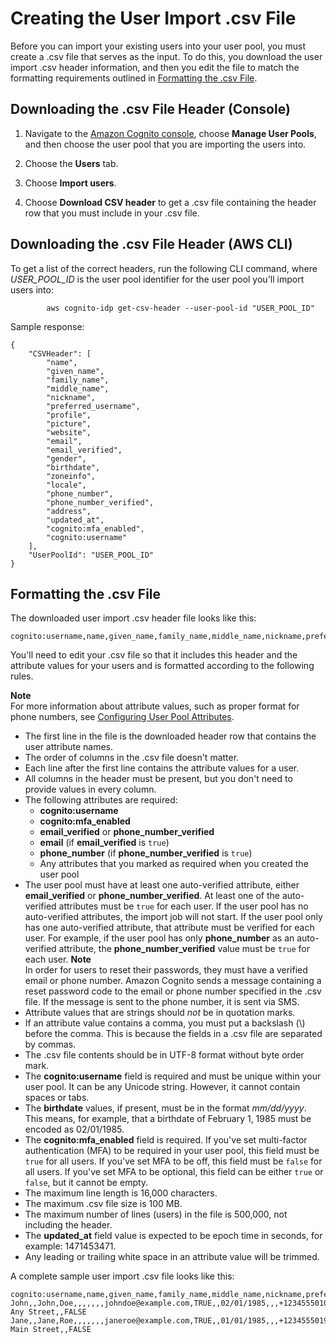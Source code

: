 # Creating the User Import \.csv File<a name="cognito-user-pools-using-import-tool-csv-header"></a>

Before you can import your existing users into your user pool, you must create a \.csv file that serves as the input\. To do this, you download the user import \.csv header information, and then you edit the file to match the formatting requirements outlined in [Formatting the \.csv File](#cognito-user-pools-using-import-tool-formatting-csv-file)\. 

## Downloading the \.csv File Header \(Console\)<a name="cognito-user-pools-using-import-tool-downloading-csv-header-console"></a>



1. Navigate to the [Amazon Cognito console](https://console.aws.amazon.com/cognito/home), choose **Manage User Pools**, and then choose the user pool that you are importing the users into\.

1. Choose the **Users** tab\.

1. Choose **Import users**\.

1. Choose **Download CSV header** to get a \.csv file containing the header row that you must include in your \.csv file\.

## Downloading the \.csv File Header \(AWS CLI\)<a name="cognito-user-pools-using-import-tool-downloading-csv-header-using-cli"></a>

To get a list of the correct headers, run the following CLI command, where *USER\_POOL\_ID* is the user pool identifier for the user pool you'll import users into:

```
        aws cognito-idp get-csv-header --user-pool-id "USER_POOL_ID"
```

Sample response:

```
{
    "CSVHeader": [
        "name",
        "given_name",
        "family_name",
        "middle_name",
        "nickname",
        "preferred_username",
        "profile",
        "picture",
        "website",
        "email",
        "email_verified",
        "gender",
        "birthdate",
        "zoneinfo",
        "locale",
        "phone_number",
        "phone_number_verified",
        "address",
        "updated_at",
        "cognito:mfa_enabled",
        "cognito:username"
    ],
    "UserPoolId": "USER_POOL_ID"
}
```

## Formatting the \.csv File<a name="cognito-user-pools-using-import-tool-formatting-csv-file"></a>

 The downloaded user import \.csv header file looks like this: 

```
cognito:username,name,given_name,family_name,middle_name,nickname,preferred_username,profile,picture,website,email,email_verified,gender,birthdate,zoneinfo,locale,phone_number,phone_number_verified,address,updated_at,cognito:mfa_enabled
```

You'll need to edit your \.csv file so that it includes this header and the attribute values for your users and is formatted according to the following rules\.

**Note**  
For more information about attribute values, such as proper format for phone numbers, see [Configuring User Pool Attributes](user-pool-settings-attributes.md)\.
+ The first line in the file is the downloaded header row that contains the user attribute names\.
+ The order of columns in the \.csv file doesn't matter\.
+ Each line after the first line contains the attribute values for a user\.
+ All columns in the header must be present, but you don't need to provide values in every column\.
+ The following attributes are required:
  + **cognito:username**
  + **cognito:mfa\_enabled**
  + **email\_verified** or **phone\_number\_verified**
  + **email** \(if **email\_verified** is `true`\)
  + **phone\_number** \(if **phone\_number\_verified** is `true`\)
  + Any attributes that you marked as required when you created the user pool
+ The user pool must have at least one auto\-verified attribute, either **email\_verified** or **phone\_number\_verified**\. At least one of the auto\-verified attributes must be `true` for each user\. If the user pool has no auto\-verified attributes, the import job will not start\. If the user pool only has one auto\-verified attribute, that attribute must be verified for each user\. For example, if the user pool has only **phone\_number** as an auto\-verified attribute, the **phone\_number\_verified** value must be `true` for each user\.
**Note**  
In order for users to reset their passwords, they must have a verified email or phone number\. Amazon Cognito sends a message containing a reset password code to the email or phone number specified in the \.csv file\. If the message is sent to the phone number, it is sent via SMS\.
+ Attribute values that are strings should *not* be in quotation marks\.
+ If an attribute value contains a comma, you must put a backslash \(\\\) before the comma\. This is because the fields in a \.csv file are separated by commas\.
+ The \.csv file contents should be in UTF\-8 format without byte order mark\.
+ The **cognito:username** field is required and must be unique within your user pool\. It can be any Unicode string\. However, it cannot contain spaces or tabs\.
+ The **birthdate** values, if present, must be in the format *mm/dd/yyyy*\. This means, for example, that a birthdate of February 1, 1985 must be encoded as 02/01/1985\.
+ The **cognito:mfa\_enabled** field is required\. If you've set multi\-factor authentication \(MFA\) to be required in your user pool, this field must be `true` for all users\. If you've set MFA to be off, this field must be `false` for all users\. If you've set MFA to be optional, this field can be either `true` or `false`, but it cannot be empty\.
+ The maximum line length is 16,000 characters\.
+ The maximum \.csv file size is 100 MB\.
+ The maximum number of lines \(users\) in the file is 500,000, not including the header\.
+ The **updated\_at** field value is expected to be epoch time in seconds, for example: 1471453471\.
+ Any leading or trailing white space in an attribute value will be trimmed\.

A complete sample user import \.csv file looks like this:

```
cognito:username,name,given_name,family_name,middle_name,nickname,preferred_username,profile,picture,website,email,email_verified,gender,birthdate,zoneinfo,locale,phone_number,phone_number_verified,address,updated_at,cognito:mfa_enabled
John,,John,Doe,,,,,,,johndoe@example.com,TRUE,,02/01/1985,,,+12345550100,TRUE,123 Any Street,,FALSE
Jane,,Jane,Roe,,,,,,,janeroe@example.com,TRUE,,01/01/1985,,,+12345550199,TRUE,100 Main Street,,FALSE
```